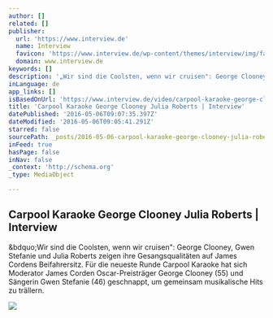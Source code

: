 ```yaml
---
author: []
related: []
publisher:
  url: 'https://www.interview.de'
  name: Interview
  favicon: 'https://www.interview.de/wp-content/themes/interview/img/favicon.ico'
  domain: www.interview.de
keywords: []
description: '„Wir sind die Coolsten, wenn wir cruisen": George Clooney, Gwen Stefanie und Julia Roberts zeigen ihre Gesangsqualitäten auf James Cordens Beifahrersitz. Für die neueste Runde Carpool Karaoke hat sich Moderator James Corden Oscar-Preisträger George Clooney (55) und Sängerin Gwen Stefanie (46) geschnappt, um gemeinsam musikalische Hits zu trällern.'
inLanguage: de
app_links: []
isBasedOnUrl: 'https://www.interview.de/video/carpool-karaoke-george-clooney-julia-roberts-gwen-stefani/'
title: 'Carpool Karaoke George Clooney Julia Roberts | Interview'
datePublished: '2016-05-06T09:07:35.397Z'
dateModified: '2016-05-06T09:05:41.291Z'
starred: false
sourcePath: _posts/2016-05-06-carpool-karaoke-george-clooney-julia-roberts-or-interview.md
inFeed: true
hasPage: false
inNav: false
_context: 'http://schema.org'
_type: MediaObject

---
```

<article style=""><h1>Carpool Karaoke George Clooney Julia Roberts | Interview</h1><p>&amp;bdquo;Wir sind die Coolsten, wenn wir cruisen": George Clooney, Gwen Stefanie und Julia Roberts zeigen ihre Gesangsqualitäten auf James Cordens Beifahrersitz. Für die neueste Runde Carpool Karaoke hat sich Moderator James Corden Oscar-Preisträger George Clooney (55) und Sängerin Gwen Stefanie (46) geschnappt, um gemeinsam musikalische Hits zu trällern.</p><img src="https://www.interview.de/wp-content/uploads/2016/05/landscape-1462454479-gwen-james-julia-george-700x350.jpg" /></article>